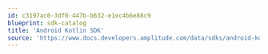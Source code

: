 ```yaml
---
id: c3197ac0-3df0-447b-b632-e1ec4b6e88c9
blueprint: sdk-catalog
title: 'Android Kotlin SDK'
source: 'https://www.docs.developers.amplitude.com/data/sdks/android-kotlin/'
---
```

